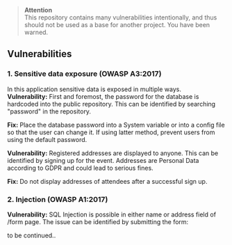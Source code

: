 > **Attention**  
> This repository contains many vulnerabilities intentionally, and thus should not be used as a base for another project. You have been warned.

## Vulnerabilities

### 1. Sensitive data exposure (OWASP A3:2017)

In this application sensitive data is exposed in multiple ways.  
**Vulnerability:** First and foremost, the password for the database is hardcoded into the public repository.
This can be identified by searching "password" in the repository.

**Fix:** Place the database password into a System variable or into a config file so that the user can change it. 
If using latter method, prevent users from using the default password.

**Vulnerability:** Registered addresses are displayed to anyone. This can be identified by signing up for the event.
Addresses are Personal Data according to GDPR and could lead to serious fines.

**Fix:** Do not display addresses of attendees after a successful sign up.

### 2. Injection (OWASP A1:2017)

**Vulnerability:** SQL Injection is possible in either name or address field of /form page.
The issue can be identified by submitting the form:

to be continued..